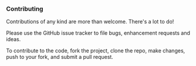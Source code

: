 ### Contributing

Contributions of any kind are more than welcome. There's a lot to do!

Please use the GitHub issue tracker to file bugs, enhancement requests and ideas.

To contribute to the code, fork the project, clone the repo, make changes, push to your fork,
and submit a pull request.

